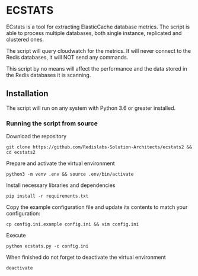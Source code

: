 # ECSTATS

ECstats is a tool for extracting ElasticCache database metrics. The script is able to process multiple databases, both single instance, replicated and clustered ones. 

The script will query cloudwatch for the metrics. It will never connect to the Redis databases, it will NOT send any commands.

This script by no means will affect the performance and the data stored in the Redis databases it is scanning.


## Installation

The script will run on any system with Python 3.6 or greater installed.

### Running the script from source

Download the repository

```
git clone https://github.com/Redislabs-Solution-Architects/ecstats2 && cd ecstats2
```

Prepare and activate the virtual environment

```
python3 -m venv .env && source .env/bin/activate
```

Install necessary libraries and dependencies

```
pip install -r requirements.txt
```

Copy the example configuration file and update its contents to match your configuration:

```
cp config.ini.example config.ini && vim config.ini
```

Execute 

```
python ecstats.py -c config.ini
```

When finished do not forget to deactivate the virtual environment

```
deactivate
```
